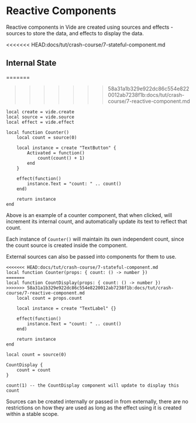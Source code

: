 # Reactive Components

Reactive components in Vide are created using sources and effects - sources to
store the data, and effects to display the data.

<<<<<<< HEAD:docs/tut/crash-course/7-stateful-component.md
## Internal State

=======
>>>>>>> 58a31a1b329e922dc86c554e8220012ab7238f1b:docs/tut/crash-course/7-reactive-component.md
```luau
local create = vide.create
local source = vide.source
local effect = vide.effect

local function Counter()
    local count = source(0)

    local instance = create "TextButton" {
        Activated = function()
            count(count() + 1)
        end
    }

    effect(function()
        instance.Text = "count: " .. count()
    end)

    return instance
end
```

Above is an example of a counter component, that when clicked, will increment
its internal count, and automatically update its text to reflect that count.

Each instance of `Counter()` will maintain its own independent count, since the
count source is created inside the component.

External sources can also be passed into components for them to use.

```luau
<<<<<<< HEAD:docs/tut/crash-course/7-stateful-component.md
local function Counter(props: { count: () -> number })
=======
local function CountDisplay(props: { count: () -> number })
>>>>>>> 58a31a1b329e922dc86c554e8220012ab7238f1b:docs/tut/crash-course/7-reactive-component.md
    local count = props.count

    local instance = create "TextLabel" {}

    effect(function()
        instance.Text = "count: " .. count()
    end)

    return instance
end

local count = source(0)

CountDisplay {
    count = count
}

count(1) -- the CountDisplay component will update to display this count
```

Sources can be created internally or passed in from externally, there are no
restrictions on how they are used as long as the effect using it is created
within a stable scope.
